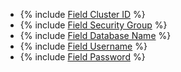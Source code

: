 * {% include [Field Cluster ID](../../fields/common/ui/cluster-id.md) %}
* {% include [Field Security Group](../../fields/common/ui/security-group.md) %}
* {% include [Field Database Name](../../fields/mysql/ui/database-name-target.md) %}
* {% include [Field Username](../../fields/common/ui/username.md) %}
* {% include [Field Password](../../fields/common/ui/password.md) %}
